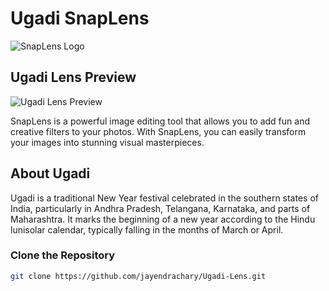 # Ugadi SnapLens

![SnapLens Logo](https://lens-storage.storage.googleapis.com/png/1bd19b5f193347f59f195b1f5f93b368)

## Ugadi Lens Preview

![Ugadi Lens Preview](https://community-lens.storage.googleapis.com/preview-media/final/0e68d7b0-b2d7-48ca-bda5-748576bf6b1e)

SnapLens is a powerful image editing tool that allows you to add fun and creative filters to your photos. With SnapLens, you can easily transform your images into stunning visual masterpieces.

## About Ugadi

Ugadi is a traditional New Year festival celebrated in the southern states of India, particularly in Andhra Pradesh, Telangana, Karnataka, and parts of Maharashtra. It marks the beginning of a new year according to the Hindu lunisolar calendar, typically falling in the months of March or April.

### Clone the Repository

```bash
git clone https://github.com/jayendrachary/Ugadi-Lens.git
